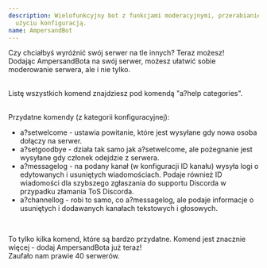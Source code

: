 ```yaml
---
description: Wielofunkcyjny bot z funkcjami moderacyjnymi, przerabianiem zdjęć, prostą w
  użyciu konfiguracją.
name: AmpersandBot
---
```


Czy chciałbyś wyróżnić swój serwer na tle innych? Teraz możesz!<br>
Dodając AmpersandBota na swój serwer, możesz ułatwić sobie moderowanie serwera, ale i nie tylko.<br><br>

Listę wszystkich komend znajdziesz pod komendą "a?help categories".<br><br>

Przydatne komendy (z kategorii konfiguracyjnej):<br><ul>
<li>a?setwelcome - ustawia powitanie, które jest wysyłane gdy nowa osoba dołączy na serwer.</li>
<li>a?setgoodbye - działa tak samo jak a?setwelcome, ale pożegnanie jest wysyłane gdy członek odejdzie z serwera.</li>
<li>a?messagelog <ID kanału> - na podany kanał (w konfiguracji ID kanału) wysyła logi o edytowanych i usuniętych wiadomościach. Podaje również ID wiadomości dla szybszego zgłaszania do supportu Discorda w przypadku złamania ToS Discorda.</li>
<li>a?channellog <ID kanału> - robi to samo, co a?messagelog, ale podaje informacje o usuniętych i dodawanych kanałach tekstowych i głosowych.</li>
</ul><br>

To tylko kilka komend, które są bardzo przydatne. Komend jest znacznie więcej - dodaj AmpersandBota już teraz!<br>
Zaufało nam prawie 40 serwerów.
